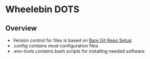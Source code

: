 # Wheelebin DOTS

## Overview
- Version control for files is based on [Bare Git Repo Setup](https://www.atlassian.com/git/tutorials/dotfiles)
- .config contains most configuration files
- .env-tools contains bash scripts for installing needed software
